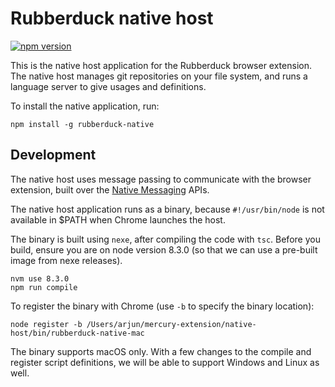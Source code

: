 # Rubberduck native host

[![npm version](https://badge.fury.io/js/rubberduck-native.svg)](https://badge.fury.io/js/rubberduck-native)

This is the native host application for the Rubberduck browser extension. The native host manages git repositories on your file system, and runs a language server to give usages and definitions.

To install the native application, run:

```
npm install -g rubberduck-native
```

## Development

The native host uses message passing to communicate with the browser extension, built over the [Native Messaging](https://developer.chrome.com/apps/nativeMessaging) APIs.

The native host application runs as a binary, because `#!/usr/bin/node` is not available in \$PATH when Chrome launches the host.

The binary is built using `nexe`, after compiling the code with `tsc`. Before you build, ensure you are on node version 8.3.0 (so that we can use a pre-built image from nexe releases).

```
nvm use 8.3.0
npm run compile
```

To register the binary with Chrome (use `-b` to specify the binary location):

```
node register -b /Users/arjun/mercury-extension/native-host/bin/rubberduck-native-mac
```

The binary supports macOS only. With a few changes to the compile and register script definitions, we will be able to support Windows and Linux as well.

